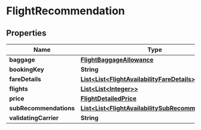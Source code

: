 # FlightRecommendation

## Properties
Name | Type | Description | Notes
------------ | ------------- | ------------- | -------------
**baggage** | [**FlightBaggageAllowance**](FlightBaggageAllowance.md) |  |  [optional]
**bookingKey** | **String** |  |  [optional]
**fareDetails** | [**List&lt;List&lt;FlightAvailabilityFareDetails&gt;&gt;**](List.md) |  |  [optional]
**flights** | [**List&lt;List&lt;Integer&gt;&gt;**](List.md) |  |  [optional]
**price** | [**FlightDetailedPrice**](FlightDetailedPrice.md) |  |  [optional]
**subRecommendations** | [**List&lt;List&lt;FlightAvailabilitySubRecommendation&gt;&gt;**](List.md) |  |  [optional]
**validatingCarrier** | **String** |  |  [optional]
